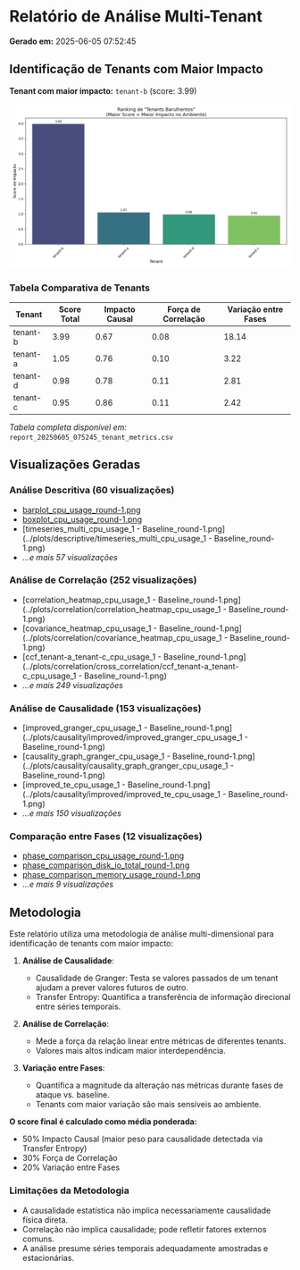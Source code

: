 # Relatório de Análise Multi-Tenant

**Gerado em:** 2025-06-05 07:52:45

## Identificação de Tenants com Maior Impacto

**Tenant com maior impacto:** `tenant-b` (score: 3.99)

![Ranking de Tenants](report_20250605_075245_tenant_ranking.png)

### Tabela Comparativa de Tenants

| Tenant | Score Total | Impacto Causal | Força de Correlação | Variação entre Fases |
|--------|------------|---------------|---------------------|----------------------|
| tenant-b | 3.99 | 0.67 | 0.08 | 18.14 |
| tenant-a | 1.05 | 0.76 | 0.10 | 3.22 |
| tenant-d | 0.98 | 0.78 | 0.11 | 2.81 |
| tenant-c | 0.95 | 0.86 | 0.11 | 2.42 |

*Tabela completa disponível em:* `report_20250605_075245_tenant_metrics.csv`

## Visualizações Geradas

### Análise Descritiva (60 visualizações)

- [barplot_cpu_usage_round-1.png](../plots/descriptive/barplot_cpu_usage_round-1.png)
- [boxplot_cpu_usage_round-1.png](../plots/descriptive/boxplot_cpu_usage_round-1.png)
- [timeseries_multi_cpu_usage_1 - Baseline_round-1.png](../plots/descriptive/timeseries_multi_cpu_usage_1 - Baseline_round-1.png)
- *...e mais 57 visualizações*

### Análise de Correlação (252 visualizações)

- [correlation_heatmap_cpu_usage_1 - Baseline_round-1.png](../plots/correlation/correlation_heatmap_cpu_usage_1 - Baseline_round-1.png)
- [covariance_heatmap_cpu_usage_1 - Baseline_round-1.png](../plots/correlation/covariance_heatmap_cpu_usage_1 - Baseline_round-1.png)
- [ccf_tenant-a_tenant-c_cpu_usage_1 - Baseline_round-1.png](../plots/correlation/cross_correlation/ccf_tenant-a_tenant-c_cpu_usage_1 - Baseline_round-1.png)
- *...e mais 249 visualizações*

### Análise de Causalidade (153 visualizações)

- [improved_granger_cpu_usage_1 - Baseline_round-1.png](../plots/causality/improved/improved_granger_cpu_usage_1 - Baseline_round-1.png)
- [causality_graph_granger_cpu_usage_1 - Baseline_round-1.png](../plots/causality/causality_graph_granger_cpu_usage_1 - Baseline_round-1.png)
- [improved_te_cpu_usage_1 - Baseline_round-1.png](../plots/causality/improved/improved_te_cpu_usage_1 - Baseline_round-1.png)
- *...e mais 150 visualizações*

### Comparação entre Fases (12 visualizações)

- [phase_comparison_cpu_usage_round-1.png](../plots/phase_comparison/phase_comparison_cpu_usage_round-1.png)
- [phase_comparison_disk_io_total_round-1.png](../plots/phase_comparison/phase_comparison_disk_io_total_round-1.png)
- [phase_comparison_memory_usage_round-1.png](../plots/phase_comparison/phase_comparison_memory_usage_round-1.png)
- *...e mais 9 visualizações*

## Metodologia

Este relatório utiliza uma metodologia de análise multi-dimensional para identificação de tenants com maior impacto:

1. **Análise de Causalidade**:
   - Causalidade de Granger: Testa se valores passados de um tenant ajudam a prever valores futuros de outro.
   - Transfer Entropy: Quantifica a transferência de informação direcional entre séries temporais.

2. **Análise de Correlação**:
   - Mede a força da relação linear entre métricas de diferentes tenants.
   - Valores mais altos indicam maior interdependência.

3. **Variação entre Fases**:
   - Quantifica a magnitude da alteração nas métricas durante fases de ataque vs. baseline.
   - Tenants com maior variação são mais sensíveis ao ambiente.

**O score final é calculado como média ponderada:**
- 50% Impacto Causal (maior peso para causalidade detectada via Transfer Entropy)
- 30% Força de Correlação
- 20% Variação entre Fases

### Limitações da Metodologia

- A causalidade estatística não implica necessariamente causalidade física direta.
- Correlação não implica causalidade; pode refletir fatores externos comuns.
- A análise presume séries temporais adequadamente amostradas e estacionárias.
